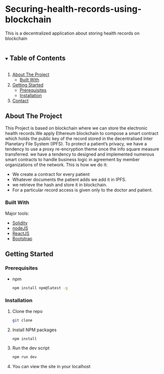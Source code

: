 # Securing-health-records-using-blockchain

This is a decentralized application about storing health records on blockchain

<!-- TABLE OF CONTENTS -->
<details open="open">
  <summary><h2 style="display: inline-block">Table of Contents</h2></summary>
  <ol>
    <li>
      <a href="#about-the-project">About The Project</a>
      <ul>
        <li><a href="#built-with">Built With</a></li>
      </ul>
    </li>
    <li>
      <a href="#getting-started">Getting Started</a>
      <ul>
        <li><a href="#prerequisites">Prerequisites</a></li>
        <li><a href="#installation">Installation</a></li>
      </ul>
    </li>
    <li><a href="#contact">Contact</a></li>
  </ol>
</details>

<!-- ABOUT THE PROJECT -->

## About The Project

This Project is based on blockchain where we can store the electronic health records.We apply Ethereum blockchain to compose a smart contract which holds the public key of
the record stored in the decentralised Inter Planetary File System (IPFS). To protect a patient’s
privacy, we have a tendency to use a proxy re-encryption theme once the info square measure
transferred. we have a tendency to designed and implemented numerous smart contracts to handle
business logic in agreement by member organizations of the network.
This is how we do it:

- We create a contract for every patient
- Whatever documents the patient adds we add it in IPFS.
- we retrieve the hash and store it in blockchain.
- For a particular record access is given only to the doctor and patient.

### Built With

Major tools:

- [Solidity](https://docs.soliditylang.org/en/v0.8.4/)
- [nodeJS](https://nodejs.org/en/)
- [ReactJS](https://reactjs.org)
- [Bootstrap](https://getbootstrap.com)

<!-- GETTING STARTED -->

## Getting Started

### Prerequisites

- npm
  ```sh
  npm install npm@latest -g
  ```

### Installation

1. Clone the repo
   ```sh
   git clone 
   ```
2. Install NPM packages
   ```sh
   npm install
   ```
3. Run the dev script
   ```sh
   npm run dev
   ```
4. You can view the site in your localhost
